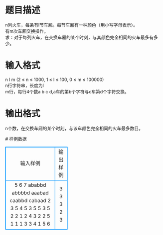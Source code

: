 # 

 
 # 题目描述 
<p>
n列火车，每条有l节车厢。每节车厢有一种颜色（用小写字母表示）。<br>有m次车厢交换操作。<br>求：对于每列火车，在交换车厢的某个时刻，与其颜色完全相同的火车最多有多少。<br></p> 

 
 # 输入格式 
<p>
n l m (2 ≤ n ≤ 1000, 1 ≤ l ≤ 100, 0 ≤ m ≤ 100000)<br>n行字符串，长度为l<br>m行，每行4个数a b c d,a车的第b个字符与c车第d个字符交换。<br></p> 

 
 # 输出格式 
<p>
n个数，在交换车厢的某个时刻，与该车颜色完全相同的火车最多数目。</p> 
# 样例数据
<style>
        table,table tr th, table tr td { border:1px solid #0094ff; }
        table { width: 200px; min-height: 25px; line-height: 25px; text-align: center; border-collapse: collapse;}   
    </style>
<table>
	<tr>
		<td>输入样例</td>
		<td>输出样例</td>
	</tr>
<tr><td>5 6 7
ababbd
abbbbd
aaabad
caabbd
cabaad
2 3 5 4
5 3 5 5
3 5 2 2
1 2 4 3
2 2 5 1
1 1 3 3
4 1 5 6
</td><td>
3
3
3
2
3
</td></tr></table>
